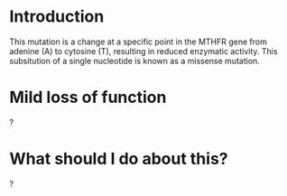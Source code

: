 # Introduction

This mutation is a change at a specific point in the MTHFR gene from
adenine (A) to cytosine (T), resulting in reduced enzymatic
activity. This subsitution of a single nucleotide is known as a
missense mutation.

# Mild loss of function

?

# What should I do about this?

?
